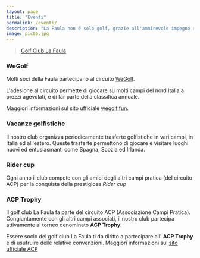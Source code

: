 ```yaml
---
layout: page
title: "Eventi"
permalink: /eventi/
description: "La Faula non é solo golf, grazie all'ammirevole impegno dei soci,  numerosi sono gli eventi e le trasferte che vengono organizzati"
image: pic05.jpg
---
```


<div class="fb-page image right 6u" data-href="https://www.facebook.com/golfudineclub/" data-tabs="events" data-width="500" data-height="" data-small-header="false" data-adapt-container-width="true" data-hide-cover="false" data-show-facepile="true"><blockquote cite="https://www.facebook.com/golfudineclub/" class="fb-xfbml-parse-ignore"><a href="https://www.facebook.com/golfudineclub/">Golf Club La Faula</a></blockquote></div>


### WeGolf

Molti soci della Faula partecipano al circuito [WeGolf](https://wegolf.fun/).

L'adesione al circuito permette di giocare su molti campi del nord Italia a prezzi agevolati, e di far parte della classifica annuale.

Maggiori informazioni sul sito ufficiale [wegolf.fun](https://wegolf.fun).


### Vacanze golfistiche

Il nostro club organizza periodicamente trasferte golfistiche in vari campi, in Italia ed all'estero.
Queste trasferte permettono di giocare e visitare luoghi nuovi ed entusiasmanti come Spagna, Scozia ed Irlanda.

### Rider cup

Ogni anno il club compete con gli amici degli altri campi pratica (del circuito ACP) per la conquista della prestigiosa _Rider cup_

### ACP Trophy

Il golf club La Faula fa parte del circuito ACP (Associazione Campi Pratica). Congiuntamente con gli altri campi associati, il nostro club partecipa attivamente al torneo denominato **ACP Trophy**.

Essere socio del golf club La Faula ti da diritto a partecipare all' **ACP Trophy** e di usufruire delle relative convenzioni.
Maggiori informazioni sul [sito ufficiale ACP](http://www.acpgolf.it)
